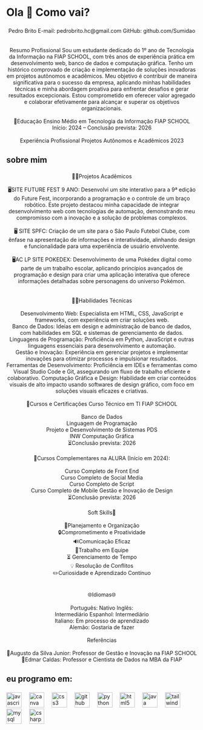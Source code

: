 <h1 align="left">Ola 👋 Como vai?</h1>

###

<p align="center">Pedro Brito E-mail: pedrobrito.hc@gmail.com GitHub: github.com/Sumidao<br><br><br>Resumo Profissional Sou um estudante dedicado do 1º ano de Tecnologia da Informação na FIAP SCHOOL, com três anos de experiência prática em desenvolvimento web, banco de dados e computação gráfica. Tenho um histórico comprovado de criação e implementação de soluções inovadoras em projetos autônomos e acadêmicos. Meu objetivo é contribuir de maneira significativa para o sucesso da empresa, aplicando minhas habilidades técnicas e minha abordagem proativa para enfrentar desafios e gerar resultados excepcionais. Estou comprometido em oferecer valor agregado e colaborar efetivamente para alcançar e superar os objetivos organizacionais.<br><br>🏫Educação Ensino Médio em Tecnologia da Informação FIAP SCHOOL Início: 2024 – Conclusão prevista: 2026<br><br>Experiência Profissional Projetos Autônomos e Acadêmicos 2023</p>

###

<h2 align="left">sobre mim</h2>

###

<p align="center">🧑‍💼Projetos Acadêmicos<br><br>🖥️SITE FUTURE FEST 9 ANO: Desenvolvi um site interativo para a 9ª edição do Future Fest, incorporando a programação e o controle de um braço robótico. Este projeto destacou minha capacidade de integrar desenvolvimento web com tecnologias de automação, demonstrando meu compromisso com a inovação e a solução de problemas complexos.<br><br>🖥️ SITE SPFC: Criação de um site para o São Paulo Futebol Clube, com ênfase na apresentação de informações e interatividade, alinhando design e funcionalidade para uma experiência de usuário envolvente.<br><br>🖥️AC LP SITE POKEDEX: Desenvolvimento de uma Pokédex digital como parte de um trabalho escolar, aplicando princípios avançados de programação e design para criar uma aplicação interativa que oferece informações detalhadas sobre personagens do universo Pokémon.<br><br><br>🧑‍💻Habilidades Técnicas<br><br>Desenvolvimento Web: Especialista em HTML, CSS, JavaScript e frameworks, com experiência em criar soluções web.<br>Banco de Dados: Ideias em design e administração de banco de dados, com habilidades em SQL e sistemas de gerenciamento de dados.<br>Linguagens de Programação: Proficiência em Python, JavaScript e outras linguagens essenciais para desenvolvimento e automação.<br>Gestão e Inovação: Experiência em gerenciar projetos e implementar inovações para otimizar processos e impulsionar resultados.<br>Ferramentas de Desenvolvimento: Proficiência em IDEs e ferramentas como Visual Studio Code e Git, assegurando um fluxo de trabalho eficiente e colaborativo. Computação Gráfica e Design: Habilidade em criar conteúdos visuais de alto impacto usando softwares de design gráfico, com foco em soluções visuais eficazes e criativas.<br><br>📝Cursos e Certificações Curso Técnico em TI FIAP SCHOOL<br><br>Banco de Dados<br>Linguagem de Programação<br>Projeto e Desenvolvimento de Sistemas PDS<br>INW Computação Gráfica<br>⏳Conclusão prevista: 2026<br><br>📝Cursos Complementares na ALURA (Início em 2024):<br><br>Curso Completo de Front End<br>Curso Completo de Social Media<br>Curso Completo de Script<br>Curso Completo de Mobile Gestão e Inovação de Design<br>⏳Conclusão prevista: 2026<br><br>Soft Skills🧐<br><br>📝Planejamento e Organização<br>🔒️Comprometimento e Proatividade<br>🔊Comunicação Eficaz<br>👥Trabalho em Equipe<br>⏳ Gerenciamento de Tempo<br>💡 Resolução de Conflitos<br>✏️Curiosidade e Aprendizado Contínuo<br><br><br>🌐Idiomas🌐<br><br>Português: Nativo Inglês:<br>Intermediário Espanhol: Intermediário<br>Italiano: Em processo de aprendizado<br>Alemão: Gostaria de fazer<br><br>Referências<br><br>👔Augusto da Silva Junior: Professor de Gestão e Inovação na FIAP SCHOOL<br>👔Edmar Caldas: Professor e Cientista de Dados na MBA da FIAP</p>

###

<h2 align="left">eu programo em:</h2>

###

<div align="left">
  <img src="https://cdn.jsdelivr.net/gh/devicons/devicon/icons/javascript/javascript-original.svg" height="40" alt="javascript logo"  />
  <img width="12" />
  <img src="https://cdn.jsdelivr.net/gh/devicons/devicon/icons/canva/canva-original.svg" height="40" alt="canva logo"  />
  <img width="12" />
  <img src="https://cdn.jsdelivr.net/gh/devicons/devicon/icons/css3/css3-original.svg" height="40" alt="css3 logo"  />
  <img width="12" />
  <img src="https://cdn.jsdelivr.net/gh/devicons/devicon/icons/github/github-original.svg" height="40" alt="github logo"  />
  <img width="12" />
  <img src="https://cdn.jsdelivr.net/gh/devicons/devicon/icons/python/python-original.svg" height="40" alt="python logo"  />
  <img width="12" />
  <img src="https://cdn.jsdelivr.net/gh/devicons/devicon/icons/html5/html5-original.svg" height="40" alt="html5 logo"  />
  <img width="12" />
  <img src="https://cdn.jsdelivr.net/gh/devicons/devicon/icons/java/java-original.svg" height="40" alt="java logo"  />
  <img width="12" />
  <img src="https://cdn.jsdelivr.net/gh/devicons/devicon/icons/tailwindcss/tailwindcss-original-wordmark.svg" height="40" alt="tailwindcss logo"  />
  <img width="12" />
  <img src="https://cdn.jsdelivr.net/gh/devicons/devicon/icons/mysql/mysql-original.svg" height="40" alt="mysql logo"  />
  <img width="12" />
  <img src="https://cdn.jsdelivr.net/gh/devicons/devicon/icons/csharp/csharp-original.svg" height="40" alt="csharp logo"  />
</div>

###

